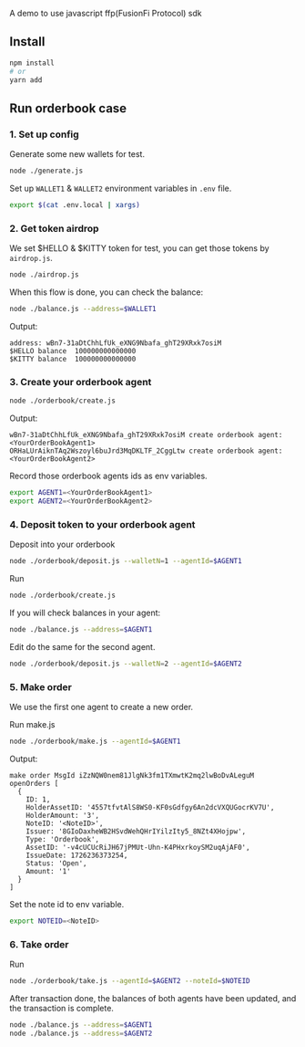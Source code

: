 A demo to use javascript ffp(FusionFi Protocol) sdk

## Install

```bash
npm install
# or
yarn add
```

## Run orderbook case

### 1. Set up config

Generate some new wallets for test.

```bash
node ./generate.js
```

Set up `WALLET1` & `WALLET2` environment variables in `.env` file.

```bash
export $(cat .env.local | xargs)
```

### 2. Get token airdrop

We set $HELLO & $KITTY token for test, you can get those tokens by `airdrop.js`.

```bash
node ./airdrop.js
```

When this flow is done, you can check the balance:

```bash
node ./balance.js --address=$WALLET1
```

Output:

```
address: wBn7-31aDtChhLfUk_eXNG9Nbafa_ghT29XRxk7osiM
$HELLO balance  100000000000000
$KITTY balance  100000000000000
```

### 3. Create your orderbook agent

```bash
node ./orderbook/create.js
```

Output:

```
wBn7-31aDtChhLfUk_eXNG9Nbafa_ghT29XRxk7osiM create orderbook agent: <YourOrderBookAgent1>
ORHaLUrAiknTAq2Wszoyl6buJrd3MqDKLTF_2CggLtw create orderbook agent: <YourOrderBookAgent2>
```

Record those orderbook agents ids as env variables.

```bash
export AGENT1=<YourOrderBookAgent1>
export AGENT2=<YourOrderBookAgent2>
```

### 4. Deposit token to your orderbook agent

Deposit into your orderbook

```bash
node ./orderbook/deposit.js --walletN=1 --agentId=$AGENT1
```

Run

```bash
node ./orderbook/create.js
```

If you will check balances in your agent:

```bash
node ./balance.js --address=$AGENT1
```

Edit do the same for the second agent.

```bash
node ./orderbook/deposit.js --walletN=2 --agentId=$AGENT2
```

### 5. Make order

We use the first one agent to create a new order.

Run make.js

```bash
node ./orderbook/make.js --agentId=$AGENT1
```

Output:

```
make order MsgId iZzNQW0nem81JlgNk3fm1TXmwtK2mq2lwBoDvALeguM
openOrders [
  {
    ID: 1,
    HolderAssetID: '4557tfvtAlS8WS0-KF0sGdfgy6An2dcVXQUGocrKV7U',
    HolderAmount: '3',
    NoteID: '<NoteID>',
    Issuer: '8GIoDaxheWB2HSvdWehQHrIYilzIty5_8NZt4XHojpw',
    Type: 'Orderbook',
    AssetID: '-v4cUCUcRiJH67jPMUt-Uhn-K4PHxrkoySM2uqAjAF0',
    IssueDate: 1726236373254,
    Status: 'Open',
    Amount: '1'
  }
]
```

Set the note id to env variable.

```bash
export NOTEID=<NoteID>
```

### 6. Take order

Run

```bash
node ./orderbook/take.js --agentId=$AGENT2 --noteId=$NOTEID
```

After transaction done, the balances of both agents have been updated, and the transaction is complete.

```bash
node ./balance.js --address=$AGENT1
node ./balance.js --address=$AGENT2
```